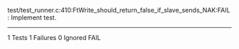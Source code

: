 test/test_runner.c:410:FtWrite_should_return_false_if_slave_sends_NAK:FAIL: Implement test.

-----------------------
1 Tests 1 Failures 0 Ignored 
FAIL
